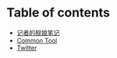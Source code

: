 # Table of contents

* [记者的舰娘笔记](README.md)
* [Common Tool](common-tool.md)
* [Twitter](https://twitter.com/Skywalker_Ji)

